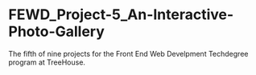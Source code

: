 # FEWD_Project-5_An-Interactive-Photo-Gallery
The fifth of nine projects for the Front End Web Develpment Techdegree program at TreeHouse. 
